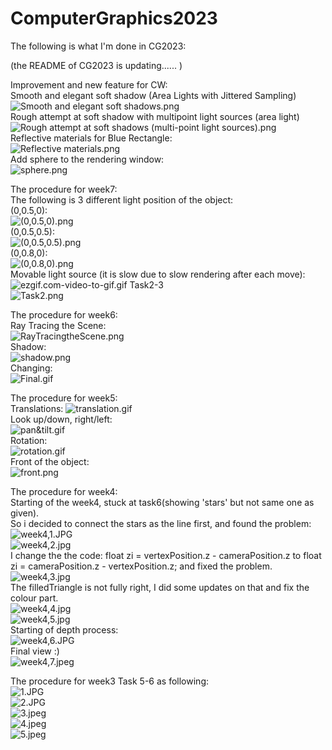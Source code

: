 # ComputerGraphics2023

The following is what I'm done in CG2023:

(the README of CG2023 is updating...... )  
  
Improvement and new feature for CW:  
Smooth and elegant soft shadow (Area Lights with Jittered Sampling)  
![Smooth and elegant soft shadows.png](photos%2FSmooth%20and%20elegant%20soft%20shadows.png)  
Rough attempt at soft shadow with multipoint light sources (area light)  
![Rough attempt at soft shadows (multi-point light sources).png](photos%2FRough%20attempt%20at%20soft%20shadows%20%28multi-point%20light%20sources%29.png)  
Reflective materials for Blue Rectangle:  
![Reflective materials.png](photos%2FReflective%20materials.png)  
Add sphere to the rendering window:  
![sphere.png](photos%2Fsphere.png)  


The procedure for week7:  
The following is 3 different light position of the object:  
(0,0.5,0):  
![(0,0.5,0).png](photos%2F%280%2C0.5%2C0%29.png)  
(0,0.5,0.5):  
![(0,0.5,0.5).png](photos%2F%280%2C0.5%2C0.5%29.png)  
(0,0.8,0):  
![(0,0.8,0).png](photos%2F%280%2C0.8%2C0%29.png)  
Movable light source (it is slow due to slow rendering after each move):  
![ezgif.com-video-to-gif.gif](photos%2Fezgif.com-video-to-gif.gif)
Task2-3  
![Task2.png](photos%2FTask2.png)  

The procedure for week6:  
Ray Tracing the Scene:  
![RayTracingtheScene.png](photos%2FRayTracingtheScene.png)  
Shadow:  
![shadow.png](photos%2Fshadow.png)  
Changing:  
![Final.gif](photos%2FFinal.gif)

The procedure for week5:  
Translations:
![translation.gif](photos%2Ftranslation.gif)  
Look up/down, right/left:  
![pan&tilt.gif](photos%2Fpan%26tilt.gif)  
Rotation:  
![rotation.gif](photos%2Frotation.gif)  
Front of the object:  
![front.png](photos%2Ffront.png)  

The procedure for week4:  
Starting of the week4, stuck at task6(showing 'stars' but not same one as given).  
So i decided to connect the stars as the line first, and found the problem:  
![week4,1.JPG](photos%2Fweek4%2C1.JPG)  
![week4,2.jpg](photos%2Fweek4%2C2.jpg)  
I change the the code: float zi = vertexPosition.z - cameraPosition.z  to 
float zi = cameraPosition.z - vertexPosition.z; and fixed the problem.  
![week4,3.jpg](photos%2Fweek4%2C3.jpg)  
The filledTriangle is not fully right, I did some updates on that and fix the colour part.  
![week4,4.jpg](photos%2Fweek4%2C4.jpg)  
![week4,5.jpg](photos%2Fweek4%2C5.jpg)  
Starting of depth process:  
![week4,6.JPG](photos%2Fweek4%2C6.JPG)  
Final view :)   
![week4,7.jpeg](photos%2Fweek4%2C7.jpeg)  

The procedure for week3 Task 5-6 as following:  
![1.JPG](photos%2F1.JPG)  
![2.JPG](photos%2F2.JPG)  
![3.jpeg](photos%2F3.jpeg)  
![4.jpeg](photos%2F4.jpeg)  
![5.jpeg](photos%2F5.jpeg)  


